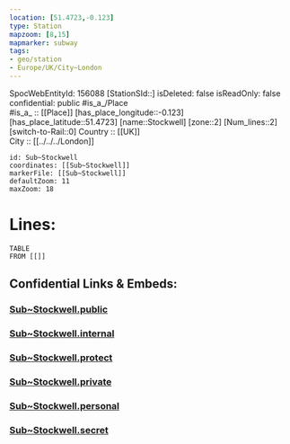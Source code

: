 ```yaml
---
location: [51.4723,-0.123] 
type: Station 
mapzoom: [8,15] 
mapmarker: subway 
tags:
- geo/station
- Europe/UK/City~London
---
```

SpocWebEntityId: 156088
[StationSId::] 
isDeleted: false
isReadOnly: false
confidential: public
#is_a_/Place  
#is_a_ :: [[Place]] 
[has_place_longitude::-0.123] 
[has_place_latitude::51.4723] 
[name::Stockwell] 
[zone::2] 
[Num_lines::2] 
[switch-to-Rail::0] 
Country :: [[UK]]  
City :: [[../../../London]]  


```leaflet
id: Sub~Stockwell
coordinates: [[Sub~Stockwell]] 
markerFile: [[Sub~Stockwell]] 
defaultZoom: 11 
maxZoom: 18
```


# Lines: 
```dataview
TABLE 
FROM [[]] 
```


## Confidential Links & Embeds: 

### [Sub~Stockwell.public](/_public/\Earth\Continent\Europe\Europe~North\UK\England\Regions~England\London,Greater\cities~GreaterLondon\Underground\StationSub~Stockwell.public.md) 

### [Sub~Stockwell.internal](/_internal/\Earth\Continent\Europe\Europe~North\UK\England\Regions~England\London,Greater\cities~GreaterLondon\Underground\StationSub~Stockwell.internal.md) 

### [Sub~Stockwell.protect](/_protect/\Earth\Continent\Europe\Europe~North\UK\England\Regions~England\London,Greater\cities~GreaterLondon\Underground\StationSub~Stockwell.protect.md) 

### [Sub~Stockwell.private](/_private/\Earth\Continent\Europe\Europe~North\UK\England\Regions~England\London,Greater\cities~GreaterLondon\Underground\StationSub~Stockwell.private.md) 

### [Sub~Stockwell.personal](/_personal/\Earth\Continent\Europe\Europe~North\UK\England\Regions~England\London,Greater\cities~GreaterLondon\Underground\StationSub~Stockwell.personal.md) 

### [Sub~Stockwell.secret](/_secret/\Earth\Continent\Europe\Europe~North\UK\England\Regions~England\London,Greater\cities~GreaterLondon\Underground\StationSub~Stockwell.secret.md)

